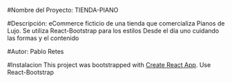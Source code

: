 #Nombre del Proyecto: TIENDA-PIANO

#Descripción: 
eCommerce ficticio de una tienda que comercializa Pianos de Lujo.
Se utiliza React-Bootstrap para los estilos
Desde el día uno cuidando las formas y el contenido

#Autor: Pablo Retes

#Instalacion
This project was bootstrapped with [Create React App](https://github.com/facebook/create-react-app).
Use React-Bootstrap


